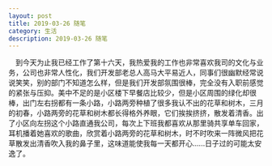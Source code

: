 ```yaml
---
layout: post
title: 2019-03-26 随笔
category: 生活
description: 2019-03-26 随笔
---
```


&emsp;到今天为止我已经工作了第十六天，我热爱我的工作也非常喜欢我司的文化与业务，公司也非常人性化，我们开发部老总人高马大平易近人，同事们很幽默经常说说笑笑，别的部门不知道怎么样，但是我们开发部氛围很棒，完全没有入职前感觉的紧张与压抑。美中不足的是小区楼下早餐店比较少，但是小区周围的绿化却很棒，出门左右拐都有一条小路，小路两旁种植了很多我认不出的花草和树木，三月的初春，小路两旁的花草和树木都长得格外养眼，它们挨挨挤挤，散发着清香。出了小区向左拐这个小路直通我公司，每次上下班我都喜欢从那里骑共享单车回家，耳机播着她喜欢的歌曲，欣赏着小路两旁的花草和树木，时不时吹来一阵微风把花草散发出清香吹入我的鼻子里，这味道能使我每一天都开心......日子过的可能太安逸了。